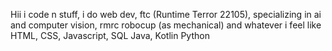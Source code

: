 Hii i code n stuff, i do web dev, ftc (Runtime Terror 22105), specializing in ai and computer vision, rmrc robocup (as mechanical) and whatever i feel like 
HTML, CSS, Javascript, SQL
Java, Kotlin
Python
